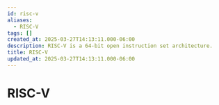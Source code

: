 ```yaml
---
id: risc-v
aliases:
  - RISC-V
tags: []
created_at: 2025-03-27T14:13:11.000-06:00
description: RISC-V is a 64-bit open instruction set architecture.
title: RISC-V
updated_at: 2025-03-27T14:13:11.000-06:00
---
```


# RISC-V
